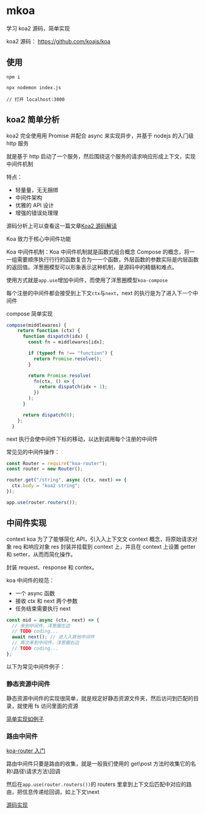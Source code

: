 # mkoa

学习 koa2 源码，简单实现

koa2 源码：
https://github.com/koajs/koa

## 使用

```
npm i

npx nodemon index.js

// 打开 localhost:3000
```

## koa2 简单分析

koa2 完全使⽤用 Promise 并配合 async 来实现异步，并基于 nodejs 的入⻔级 http 服务

就是基于 http 启动了一个服务，然后围绕这个服务的请求响应形成上下文，实现中间件机制

特点：

- 轻量量，⽆无捆绑
- 中间件架构
- 优雅的 API 设计
- 增强的错误处理理

源码分析上可以查看这一篇文章[Koa2 源码解读](https://zhuanlan.zhihu.com/p/34797505)

Koa 致力于核心中间件功能

Koa 中间件机制：Koa 中间件机制就是函数式组合概念 Compose 的概念，将⼀一组需要顺序执⾏行行的函数复合为⼀一个函数，外层函数的参数实际是内层函数的返回值。洋葱圈模型可以形象表示这种机制，是源码中的精髓和难点。

使用方式就是`app.use`增加中间件，而使用了洋葱圈模型`koa-compose`

每个注册的中间件都会接受到上下文`ctx`与`next`，next 的执行是为了进入下一个中间件

compose 简单实现

```js
compose(middlewares) {
    return function (ctx) {
      function dispatch(idx) {
        const fn = middlewares[idx];

        if (typeof fn !== "function") {
          return Promise.resolve();
        }

        return Promise.resolve(
          fn(ctx, () => {
            return dispatch(idx + 1);
          })
        );
      }

      return dispatch(0);
    };
  }
```

next 执行会使中间件下标的移动，以达到调用每个注册的中间件

常⻅见的中间件操作：

```js
const Router = require("koa-router");
const router = new Router();

router.get("/string", async (ctx, next) => {
  ctx.body = "koa2 string";
});

app.use(router.routers());
```

## 中间件实现

context koa 为了了能够简化 API，引⼊入上下⽂文 context 概念，将原始请求对象 req 和响应对象 res 封装并挂载到 context 上，并且在 context 上设置 getter 和 setter，从⽽而简化操作。

封装 request、response 和 contex。

koa 中间件的规范：

- 一个 async 函数
- 接收 ctx 和 next 两个参数
- 任务结束需要执⾏ next

```js
const mid = async (ctx, next) => {
  // 来到中间件，洋葱圈左边
  // TODO coding...
  await next(); // 进⼊入其他中间件
  // 再次来到中间件，洋葱圈右边
  // TODO coding...
};
```

以下为常见中间件例子：

### 静态资源中间件

静态资源中间件的实现很简单，就是规定好静态资源文件夹，然后访问到匹配的目录，就使用 fs 访问里面的资源

[简单实现如例子](./lib/static.js)

### 路由中间件

[koa-router 入门](https://www.cnblogs.com/cckui/p/10401563.html)

路由中间件只要是路由的收集，就是一般我们使用的 get\post 方法时收集它的名称\路径\请求方法\回调

然后在`app.use(router.routers())`的 routers 里拿到上下文后匹配中对应的路由，把信息传递给回调，如上下文\next

[源码实现](./lib/router.js)
